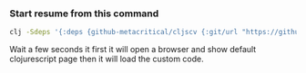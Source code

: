 ### Start resume from this command 
```sh
clj -Sdeps '{:deps {github-metacritical/cljscv {:git/url "https://github.com/metacritical/cljscv" :sha "6dad5bfbc29892a8c2f385b8275673863d1f6c6e"}}}' -m figwheel.main -co '{:main resume.core}' -c resume.core -r
```

Wait a few seconds it first it will open a browser and show default clojurescript 
page then it will load the custom code.

